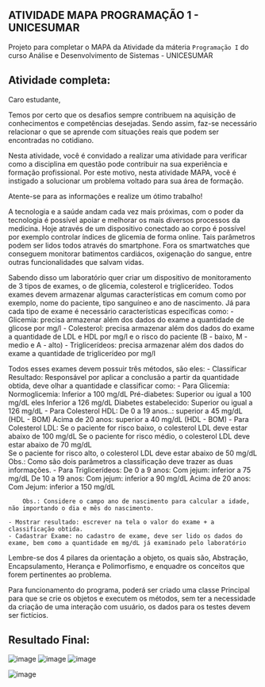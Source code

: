 ## ATIVIDADE MAPA PROGRAMAÇÃO 1 - UNICESUMAR

Projeto para completar o MAPA da Atividade da máteria `Programação I` do curso Análise e Desenvolvimento de Sistemas - UNICESUMAR

## Atividade completa:
Caro estudante,

Temos por certo que os desafios sempre contribuem na aquisição de conhecimentos e competências desejadas. Sendo assim, faz-se necessário relacionar o que se aprende com situações reais que podem ser encontradas no cotidiano.

Nesta atividade, você é convidado a realizar uma atividade para verificar como a disciplina em questão pode contribuir na sua experiência e formação profissional. Por este motivo, nesta atividade MAPA, você é instigado a solucionar um problema voltado para sua área de formação.

Atente-se para as informações e realize um ótimo trabalho!

A tecnologia e a saúde andam cada vez mais próximas, com o poder da tecnologia é possível apoiar e melhorar os mais diversos processos da medicina. Hoje através de um dispositivo conectado ao corpo é possível por exemplo controlar índices de glicemia de forma online. Tais parâmetros podem ser lidos todos através do smartphone. Fora os smartwatches que conseguem monitorar batimentos cardiácos, oxigenação do sangue, entre outras funcionalidades que salvam vidas.

Sabendo disso um laboratório quer criar um dispositivo de monitoramento de 3 tipos de exames, o de glicemia, colesterol e triglicerídeo. Todos exames devem armazenar algumas características em comum como por exemplo, nome do paciente, tipo sanguíneo e ano de nascimento. Já para cada tipo de exame é necessário características específicas como:
    - Glicemia: precisa armazenar além dos dados do exame a quantidade de glicose por mg/l
    - Colesterol: precisa armazenar além dos dados do exame a quantidade de LDL e HDL por mg/l e o risco do paciente (B - baixo, M - medio e A - alto)
    - Triglicerídeos: precisa armazenar além dos dados do exame a quantidade de triglicerídeo por mg/l
    
Todos esses exames devem possuir três métodos, são eles:
    - Classificar Resultado: Responsável por aplicar a conclusão a partir da quantidade obtida, deve olhar a quantidade e classificar como:
        - Para Glicemia: Normoglicemia: Inferior a 100 mg/dL
                         Pré-diabetes: Superior ou igual a 100 mg/dL eles Inferior a 126 mg/dL
                         Diabetes estabelecido: Superior ou igual a 126 mg/dL
        - Para Colesterol HDL: De 0 a 19 anos..: superior a 45 mg/dL (HDL - BOM)
                               Acima de 20 anos: superior a 40 mg/dL (HDL - BOM)
        - Para Colesterol LDL: Se o paciente for risco baixo, o colesterol LDL deve estar abaixo de 100 mg/dL
                               Se o paciente for risco médio, o colesterol LDL deve estar abaixo de 70 mg/dL    
                               Se o paciente for risco alto, o colesterol LDL deve estar abaixo de 50 mg/dL
        Obs.: Como são dois parâmetros a classificação deve trazer as duas informações.
        - Para Triglicerídeos: De 0 a 9 anos: Com jejum: inferior a 75 mg/dL
                               De 10 a 19 anos: Com jejum: inferior a 90 mg/dL
                               Acima de 20 anos: Com Jejum: inferior a 150 mg/dL
                               
        Obs.: Considere o campo ano de nascimento para calcular a idade, não importando o dia e mês do nascimento.
                               
    - Mostrar resultado: escrever na tela o valor do exame + a classificação obtida.
    - Cadastrar Exame: no cadastro de exame, deve ser lido os dados do exame, bem como a quantidade em mg/dL já examinado pelo laboratório
    
    
Lembre-se dos 4 pilares da orientação a objeto, os quais são, Abstração, Encapsulamento, Herança e Polimorfismo, e enquadre os conceitos que forem pertinentes ao problema.

Para funcionamento do programa, poderá ser criado uma classe Principal para que se crie os objetos e executem os métodos, sem ter a necessidade da criação de uma interação com usuário, os dados para os testes devem ser fictícios.

## Resultado Final:
![image](https://github.com/gHenriqueCarlos/Laboratorio/assets/45677964/d8688e17-6b72-43b2-ad6c-c2d1d07c6477) ![image](https://github.com/gHenriqueCarlos/Laboratorio/assets/45677964/9535d5a7-4277-49a0-a1bb-80346e14261d) ![image](https://github.com/gHenriqueCarlos/Laboratorio/assets/45677964/01a6afc7-af81-412a-85c5-cdac9a163fdb)

![image](https://github.com/gHenriqueCarlos/Laboratorio/assets/45677964/244d9d52-007b-418a-87ad-4540723fb8ba)


